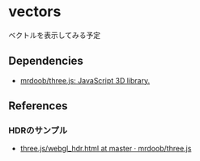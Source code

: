 # vectors

ベクトルを表示してみる予定


## Dependencies

- [mrdoob/three.js: JavaScript 3D library.](https://github.com/mrdoob/three.js/)

## References

### HDRのサンプル

- [three\.js/webgl\_hdr\.html at master · mrdoob/three\.js](https://github.com/mrdoob/three.js/blob/master/examples/webgl_hdr.html)

